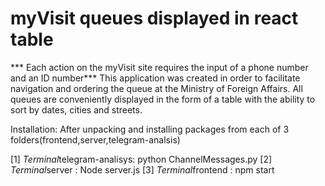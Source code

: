 # myVisit queues displayed in react table 
*** Each action on the myVisit site requires the input of a phone number and an ID number***
This application was created in order to facilitate navigation and ordering the queue at the Ministry of Foreign Affairs.
 All queues are conveniently displayed in the form of a table with the ability to sort by dates, cities and streets.
 
 Installation:
 After unpacking and installing packages from each of 3 folders(frontend,server,telegram-analsis)
 
 [1]
*Terminal*telegram-analisys: python ChannelMessages.py 
 [2]
 *Terminal*server : Node server.js
 [3]
 *Terminal*frontend : npm start